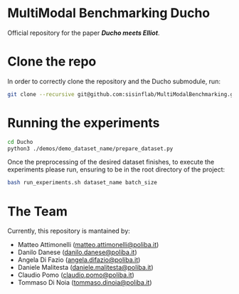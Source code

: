# MultiModal Benchmarking Ducho


Official repository for the paper _**Ducho meets Elliot**_.


# Clone the repo
In order to correctly clone the repository and the Ducho submodule, run:
```sh
git clone --recursive git@github.com:sisinflab/MultiModalBenchmarking.git
```


# Running the experiments
```sh
cd Ducho
python3 ./demos/demo_dataset_name/prepare_dataset.py
```
Once the preprocessing of the desired dataset finishes, to execute the experiments please run, ensuring to be in the root directory of the project:
```sh
bash run_experiments.sh dataset_name batch_size
```

# The Team

Currently, this repository is mantained by:

- Matteo Attimonelli (matteo.attimonelli@poliba.it)
- Danilo Danese (danilo.danese@poliba.it)
- Angela Di Fazio (angela.difazio@poliba.it)
- Daniele Malitesta (daniele.malitesta@poliba.it)
- Claudio Pomo (claudio.pomo@poliba.it)
- Tommaso Di Noia (tommaso.dinoia@poliba.it)